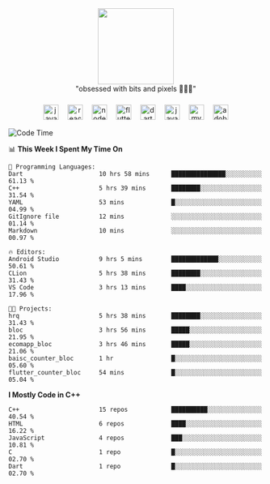 


  <div align="center">
    
   <img src = "https://i.postimg.cc/W1R4TF4j/d6kpuve-c97567cf-518b-4b86-a271-5c89d88d22f7.gif"  width=150px height=150px />
 </div>

<div align="center">
  "obsessed with bits and pixels 🧑‍💻🎨"
</div>

  ###
<div align="center">
  <img src="https://cdn.jsdelivr.net/gh/devicons/devicon/icons/javascript/javascript-original.svg" height="30" alt="javascript logo"  />
  <img width="10" />
  <img src="https://cdn.jsdelivr.net/gh/devicons/devicon/icons/react/react-original.svg" height="30" alt="react logo"  />
  <img width="10" />
  <img src="https://cdn.jsdelivr.net/gh/devicons/devicon/icons/nodejs/nodejs-original.svg" height="30" alt="nodejs logo"  />
  <img width="10" />
  <img src="https://cdn.jsdelivr.net/gh/devicons/devicon/icons/flutter/flutter-original.svg" height="30" alt="flutter logo"  />
  <img width="10" />
  <img src="https://cdn.jsdelivr.net/gh/devicons/devicon/icons/dart/dart-original.svg" height="30" alt="dart logo"  />
  <img width="10" />
  <img src="https://cdn.jsdelivr.net/gh/devicons/devicon/icons/java/java-original.svg" height="30" alt="java logo"  />
  <img width="10" />
  <img src="https://skillicons.dev/icons?i=mysql" height="30" alt="mysql logo"  />
  <img width="10" />
  <img src="https://skillicons.dev/icons?i=pr" height="30" alt="adobepremierepro logo"  />
</div>




<!--START_SECTION:waka-->
![Code Time](http://img.shields.io/badge/Code%20Time-161%20hrs%202%20mins-blue)

📊 **This Week I Spent My Time On** 

```text
💬 Programming Languages: 
Dart                     10 hrs 58 mins      ███████████████░░░░░░░░░░   61.13 % 
C++                      5 hrs 39 mins       ████████░░░░░░░░░░░░░░░░░   31.54 % 
YAML                     53 mins             █░░░░░░░░░░░░░░░░░░░░░░░░   04.99 % 
GitIgnore file           12 mins             ░░░░░░░░░░░░░░░░░░░░░░░░░   01.14 % 
Markdown                 10 mins             ░░░░░░░░░░░░░░░░░░░░░░░░░   00.97 % 

🔥 Editors: 
Android Studio           9 hrs 5 mins        █████████████░░░░░░░░░░░░   50.61 % 
CLion                    5 hrs 38 mins       ████████░░░░░░░░░░░░░░░░░   31.43 % 
VS Code                  3 hrs 13 mins       ████░░░░░░░░░░░░░░░░░░░░░   17.96 % 

🐱‍💻 Projects: 
hrq                      5 hrs 38 mins       ████████░░░░░░░░░░░░░░░░░   31.43 % 
bloc                     3 hrs 56 mins       █████░░░░░░░░░░░░░░░░░░░░   21.95 % 
ecomapp_bloc             3 hrs 46 mins       █████░░░░░░░░░░░░░░░░░░░░   21.06 % 
baisc_counter_bloc       1 hr                █░░░░░░░░░░░░░░░░░░░░░░░░   05.60 % 
flutter_counter_bloc     54 mins             █░░░░░░░░░░░░░░░░░░░░░░░░   05.04 % 
```

**I Mostly Code in C++** 

```text
C++                      15 repos            ██████████░░░░░░░░░░░░░░░   40.54 % 
HTML                     6 repos             ████░░░░░░░░░░░░░░░░░░░░░   16.22 % 
JavaScript               4 repos             ███░░░░░░░░░░░░░░░░░░░░░░   10.81 % 
C                        1 repo              █░░░░░░░░░░░░░░░░░░░░░░░░   02.70 % 
Dart                     1 repo              █░░░░░░░░░░░░░░░░░░░░░░░░   02.70 % 
```




<!--END_SECTION:waka-->
